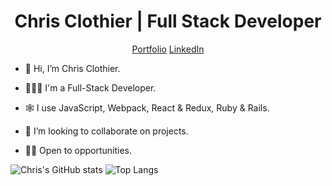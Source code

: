<h1 align="center"> Chris Clothier | Full Stack Developer </h1>
<p align="center"><a  href="https://www.chris-clothier.com">Portfolio</a> <a href="https://www.linkedin.com/in/crclothier/">LinkedIn</a></p>

- 👋 Hi, I’m Chris Clothier.
  
- 👨🏻‍💻 I'm a Full-Stack Developer.
  
- 🕸️ I use JavaScript, Webpack, React & Redux, Ruby & Rails.
  
- 💼 I’m looking to collaborate on projects.
  
- 👷🏻 Open to opportunities.


![Chris's GitHub stats](https://github-readme-stats.vercel.app/api?username=crclothier&show_icons=true&bg_color=00000000&line_height=25&card_width=600)
![Top Langs](https://github-readme-stats.vercel.app/api/top-langs/?username=crclothier&icons=true&bg_color=00000000&card_width=600)
